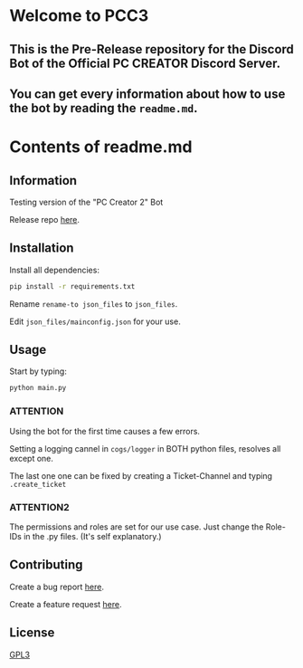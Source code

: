 # Welcome to PCC3
## This is the Pre-Release repository for the Discord Bot of the Official PC CREATOR Discord Server.
## You can get every information about how to use the bot by reading the ```readme.md```.


# Contents of readme.md

## Information

Testing version of the "PC Creator 2" Bot

Release repo [here](https://github.com/YES-German/PC_Creator_2).

## Installation

Install all dependencies:
```bash
pip install -r requirements.txt
```
Rename ```rename-to json_files``` to ```json_files```.

Edit ```json_files/mainconfig.json``` for your use.


## Usage

Start by typing:
```bash
python main.py
```
### ATTENTION
Using the bot for the first time causes a few errors.

Setting a logging cannel in ```cogs/logger``` in BOTH python files, resolves all except one.

The last one one can be fixed by creating a Ticket-Channel and typing ```.create_ticket```

### ATTENTION2
The permissions and roles are set for our use case. Just change the Role-IDs in the .py files. (It's self explanatory.)

## Contributing
Create a bug report [here](https://github.com/SleepyYui/PCC3/issues/new?assignees=&labels=&template=bug_report.md&title=).

Create a feature request [here](https://github.com/SleepyYui/PCC3/issues/new?assignees=&labels=&template=feature_request.md&title=).

## License
[GPL3](https://www.gnu.org/licenses/gpl-3.0.en.html)
